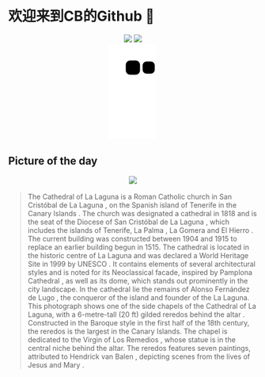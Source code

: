 
# 欢迎来到CB的Github 👋

<div align="center">
  <img height="137px" src="https://github-readme-stats.vercel.app/api?username=SuperCB&show_icons=true&theme=radical" />
  <img height="137px" src="https://github-readme-stats.vercel.app/api/top-langs/?username=SuperCB&hide_title=true&hide_border=true&layout=compact&langs_count=6&text_color=000&icon_color=fff" />
</div>


<div align="center">
    <img src="./contribution-snake/github-contribution-grid-snake.svg" />
</div>



## Picture of the day
<div align="center">
  <img width=400px src="https://upload.wikimedia.org/wikipedia/commons/thumb/b/b1/Catedral_de_San_Crist%C3%B3bal_de_La_Laguna%2C_Tenerife%2C_Espa%C3%B1a%2C_2022-01-07%2C_DD%2C_DD_85-87_HDR.jpg/525px-Catedral_de_San_Crist%C3%B3bal_de_La_Laguna%2C_Tenerife%2C_Espa%C3%B1a%2C_2022-01-07%2C_DD%2C_DD_85-87_HDR.jpg" />
</div>

>The  Cathedral of La Laguna  is a Roman Catholic church in  San Cristóbal de La Laguna , on the Spanish island of  Tenerife  in the  Canary Islands . The church was designated a  cathedral  in 1818 and is the seat of the  Diocese of San Cristóbal de La Laguna , which includes the islands of Tenerife,  La Palma ,  La Gomera  and  El Hierro . The current building was constructed between 1904 and 1915 to replace an earlier building begun in 1515. The cathedral is located in the historic centre of La Laguna and was declared a  World Heritage Site  in 1999 by  UNESCO . It contains elements of several architectural styles and is noted for its  Neoclassical  facade, inspired by  Pamplona Cathedral , as well as its dome, which stands out prominently in the city landscape. In the cathedral lie the remains of  Alonso Fernández de Lugo , the conqueror of the island and founder of the La Laguna. This photograph shows one of the  side chapels  of the Cathedral of La Laguna, with a 6-metre-tall (20 ft) gilded  reredos  behind the  altar . Constructed in the  Baroque  style in the first half of the 18th century, the reredos is the largest in the Canary Islands. The chapel is dedicated to the  Virgin of Los Remedios , whose statue is in the central niche behind the altar. The reredos features seven paintings, attributed to  Hendrick van Balen , depicting scenes from the lives of  Jesus  and  Mary .



